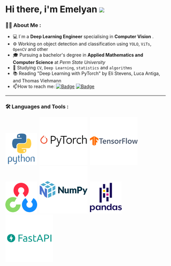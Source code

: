  <h1>
Hi there, i'm Emelyan
  <img src="https://media.giphy.com/media/hvRJCLFzcasrR4ia7z/giphy.gif" width="30px"></img>
</h1>

### :man_technologist: About Me :
- 💻 I`m a **Deep Learning Engineer** specialising in **Computer Vision** .
- ⚙️ Working on object detection and classification using `YOLO`, `ViTs`, `OpenCV` and other
- 🎓 Pursuing a bachelor's degree in **Applied Mathematics and Computer Science** at *Perm State University*
- 🌱 Studying `CV`, `Deep Learning`, `statistics` and `algorithms`
- 📚 Reading "Deep Learning with PyTorch" by Eli Stevens, Luca Antiga, and Thomas Viehmann
- :mailbox:How to reach me: [![Badge](https://img.shields.io/badge/Telegram-black?logo=telegram)]((https://t.me/pomelk1n)) [![Badge](https://img.shields.io/badge/Mail-red)](mailto:emelya.kara@yandex.ru)

---

### :hammer_and_wrench: Languages and Tools :
<div>
 <img src="https://github.com/devicons/devicon/blob/master/icons/python/python-original-wordmark.svg" title="Python" width="100" height="100"/>&nbsp;
 <img src="https://github.com/devicons/devicon/blob/master/icons/pytorch/pytorch-original-wordmark.svg" title="Pytorch" width="150" height="150"/>&nbsp;
 <img src="https://github.com/devicons/devicon/blob/master/icons/tensorflow/tensorflow-original-wordmark.svg" title="TensorFlow" width="150" height="150"/>&nbsp;
 <img src="https://github.com/devicons/devicon/blob/master/icons/opencv/opencv-original.svg" title="OpenCV" width="100" height="100"/>&nbsp;
 <img src="https://github.com/devicons/devicon/blob/master/icons/numpy/numpy-original-wordmark.svg" title="NumPy" width="150" height="150"/>&nbsp;
 <img src="https://github.com/devicons/devicon/blob/master/icons/pandas/pandas-original-wordmark.svg" title="Pandas" width="100" height="100"/>&nbsp;
 <img src="https://github.com/devicons/devicon/blob/master/icons/fastapi/fastapi-original-wordmark.svg" title="FastAPI" width="150" height="150"/>&nbsp;
</div>
<!--
**Pomelkin/Pomelkin** is a ✨ _special_ ✨ repository because its `README.md` (this file) appears on your GitHub profile.

